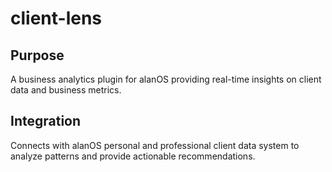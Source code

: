 # client-lens

## Purpose

A business analytics plugin for alanOS providing real-time insights on client data and business metrics.

## Integration

Connects with alanOS personal and professional client data system to analyze patterns and provide actionable recommendations.
